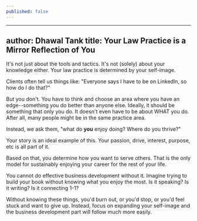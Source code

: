 ```yaml
---
published: false
---
```

---
author: Dhawal Tank
title: Your Law Practice is a Mirror Reflection of You
---

It's not just about the tools and tactics. It's not (solely) about your knowledge either. Your law practice is determined by your self-image.

Clients often tell us things like: "Everyone says I have to be on LinkedIn, so how do I do that?"

But you don't. You have to think and choose an area where you have an edge--something you do better than anyone else. Ideally, it should be something that only you do. It doesn't even have to be about WHAT you do. After all, many people might be in the same practice area.

Instead, we ask them, "what do **you** enjoy doing? Where do you thrive?"

Your story is an ideal example of this. Your passion, drive, interest, purpose, etc is all part of it.

Based on that, you determine how you want to serve others. That is the only model for sustainably enjoying your career for the rest of your life.

You cannot do effective business development without it. Imagine trying to build your book without knowing what you enjoy the most. Is it speaking? Is it writing? Is it connecting 1-1? 

Without knowing these things, you'd burn out, or you'd stop, or you'd feel stuck and want to give up. Instead, focus on expanding your self-image and the business development part will follow much more easily. 